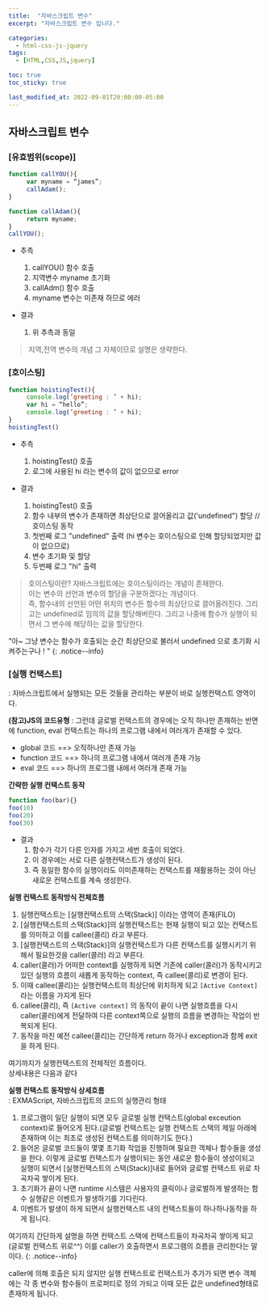 ```yaml
---
title:  "자바스크립트 변수"
excerpt: "자바스크립트 변수 입니다."

categories:
  - html-css-js-jquery
tags:
  - [HTML,CSS,JS,jquery]

toc: true
toc_sticky: true

last_modified_at: 2022-09-01T20:00:00-05:00
---
```


## 자바스크립트 변수
### [유효범위(scope)]

```js
function callYOU(){
     var myname = “james”;
     callAdam();
}

function callAdam(){
     return myname;
}
callYOU();

```

- 추측
  1. callYOU() 함수 호출
  2. 지역변수 myname 초기화
  3. callAdm() 함수 호출
  4. myname 변수는 미존재 하므로 에러

- 결과
  1. 위 추측과 동일

> 지역,전역 변수의 개념 그 자체이므로 설명은 생략한다.


### [호이스팅]

```js
function hoistingTest(){
     console.log(’greeting : ’ + hi);
     var hi = “hello”;
     console.log(’greeting : ’ + hi);
}
hoistingTest()

```

- 추측
  1. hoistingTest() 호출
  2. 로그에 사용된 hi 라는 변수의 값이 없으므로 error
 
- 결과
  1. hoistingTest() 호출
  2. 함수 내부의 변수가 존재하면 최상단으로 끌어올리고 값('undefined") 할당   //호이스팅 동작
  3. 첫번째 로그 "undefined" 출력 (hi 변수는 호이스팅으로 인해 할당되었지만 값이 없으므로)
  4. 변수 초기화 및 할당
  5. 두번째 로그 "hi" 출력

> 호이스팅이란?
> 자바스크립트에는 호이스팅이라는 개념이 존재한다.  
> 이는 변수의 선언과 변수의 할당을 구분하겠다는 개념이다.  
> 즉, 함수내의 선언된 어떤 위치의 변수든 함수의 최상단으로 끌어올려진다. 
> 그리고는 undefined로 임의의 값을 할당해버린다. 그리고 나중에 함수가 실행이 되면서 그 변수에 해당하는 값을 할당한다.
  
"아~ 그냥 변수는 함수가 호출되는 순간 최상단으로 불러서 undefined 으로 초기화 시켜주는구나 ! "
{: .notice--info}


### [실행 컨택스트]
: 자바스크립트에서 실행되는 모든 것들을 관리하는 부분이 바로 실행컨택스트 영역이다.

**(참고)JS의 코드유형**
: 그런데 글로벌 컨택스트의 경우에는 오직 하나만 존재하는 반면에 function, eval 컨택스트는 하나의 프로그램 내에서 여러개가 존재할 수 있다.  
- global 코드    ==> 오직하나만 존재 가능
- function 코드  ==> 하나의 프로그램 내에서 여러개 존재 가능
- eval 코드      ==> 하나의 프로그램 내에서 여러개 존재 가능

**간략한 실행 컨택스트 동작**

```js
function foo(bar){}
foo(10)
foo(20)
foo(30)

```

- 결과
  1. 함수가 각기 다른 인자를 가지고 세번 호출이 되었다. 
  2. 이 경우에는 서로 다른 실행컨택스트가 생성이 된다.
  3. 즉 동일한 함수의 실행이라도 이미존재하는 컨택스트를 재활용하는 것이 아닌 새로운 컨택스트를 계속 생성한다.

**실행 컨택스트 동작방식 전체흐름**  

1. 실행컨택스트는 [실행컨택스트의 스택(Stack)] 이라는 영역이 존재(FILO)
2. [실행컨택스트의 스택(Stack)]의 실행컨택스트는 현재 실행이 되고 있는 컨택스트를 의미하고 이를 callee(콜리) 라고 부른다.
3. [실행컨택스트의 스택(Stack)]의 실행컨택스트가 다른 컨택스트를 실행시키기 위해서 필요한것을 caller(콜러) 라고 부른다.
4. caller(콜러)가 어떠한 context를 실행하게 되면 기존에 caller(콜러)가 동작시키고 있던 실행의 흐름이 새롭게 동작하는 context, 즉 callee(콜리)로 변경이 된다.
5. 이때 callee(콜리)는 실행컨택스트의 최상단에 위치하게 되고 `[Active Context]` 라는 이름을 가지게 된다
6. callee(콜리), 즉 `[Active context]` 의 동작이 끝이 나면 실행흐름을 다시 caller(콜러)에게 전달하여 다른 context쪽으로 실행의 흐름을 변경하는 작업이 반복되게 된다. 
7. 동작을 마친 예전 callee(콜리)는 간단하게 return 하거나 exception과 함께 exit을 하게 된다.

여기까지가 실행컨텍스트의 전체적인 흐름이다.  
상세내용은 다음과 같다 
  
**실행 컨택스트 동작방식 상세흐름**  
: EXMAScript, 자바스크립트의 코드의 실행관리 형태  
  
1. 프로그램이 일단 실행이 되면 모두 글로벌 실행 컨택스트(global exceution context)로 들어오게 된다.(글로벌 컨택스트는 실행 컨택스트 스택의 제일 아래에 존재하며 이는 최초로 생성된 컨택스트를 의미하기도 한다.)
2. 들어온 글로벌 코드들이 몇몇 초기화 작업을 진행하며 필요한 객체나 함수들을 생성을 한다. 이렇게 글로벌 컨택스트가 실행이되는 동안 새로운 함수들이 생성이되고 실행이 되면서 [실행컨택스트의 스택(Stack)]내로 들어와 글로벌 컨택스트 위로 차곡차곡 쌓이게 된다.
3. 초기화가 끝이 나면 runtime 시스템은 사용자의 클릭이나 글로벌하게 발생하는 함수 실행같은 이벤트가 발생하기를 기다린다.
4. 이벤트가 발생이 하게 되면서 실행컨택스트 내의 컨택스트들이 하나하나동작을 하게 됩니다.


여기까지 간단하게 설명을 하면 컨택스트 스택에 컨택스트들이 차곡차곡 쌓이게 되고(글로벌 컨택스트 위로^^) 이를 
caller가 호출하면서 프로그램의 흐름을 관리한다는 말이다. 
{: .notice--info}



caller에 의해 호출은 되지 않지만 실행 컨택스트로 컨택스트가 추가가 되면 변수 객체에는 각 종 변수와 함수들이 프로퍼티로 정의 가되고 이때 모든 값은 undefined형태로 존재하게 됩니다.

